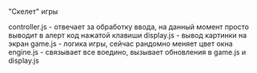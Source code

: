"Скелет" игры

controller.js - отвечает за обработку ввода, на данный момент просто выводит в алерт код нажатой клавиши
display.js - вывод картинки на экран
game.js - логика игры, сейчас рандомно меняет цвет окна
engine.js - связывает все воедино, вызывает обновления в game.js и display.js